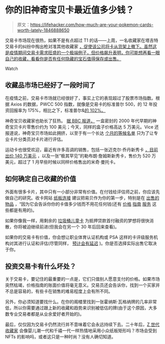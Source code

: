 # 你的旧神奇宝贝卡最近值多少钱？

> 原文：<https://lifehacker.com/how-much-are-your-pokemon-cards-worth-lately-1846888650>

交易卡市场现在很热，如果不是有点超过 T1 的话——上周，一名收藏家在塔吉特 交易卡的纠纷中掏出枪对准其他收藏家 [，促使该公司将卡从货架上撤下。虽然这是疫情期间交易卡需求旺盛的一个极端例子，但价格飙升表明，你可能想再看一眼自己的收藏，看看你是否有任何隐藏的宝石值得保存或出售。](https://kotaku.com/target-stores-will-stop-selling-pokemon-cards-1846883381)

Watch

## **收藏品市场已经好了一段时间了**

在疫情之前，交易卡市场就已经很好了，事实上它的表现超过了股票市场指数。根据 Axios 的数据，PWCC 500 指数，就像是交易卡的标准普尔 500，的 12 年投资回报率为 175%，相比之下，标准普尔&[的 102%。](https://www.axios.com/sports-trading-card-value-boom-stock-market-e0295003-6265-4947-b250-d87f4e94d211.html) 

神奇宝贝收藏家也助长了狂热。 [据 BBC 报道，](https://www.bbc.com/news/business-56413186) 一盒密封的 2000 年代早期的神奇宝贝卡片零售价约为 100 美元；今天，同样的盒子价格高达 5 万美元。Vice 还报道说，神奇宝贝市场如此拥挤，以至于有一个长达 [个月的等候名单](https://www.vice.com/en/article/7kv9a9/pokemon-cards-psa-cgc-bgs-turnaround-times) 只为了让专业卡片分类员对卡片进行评估。

运动卡也很受欢迎，最近有许多高调的销售，包括一张迈克尔·乔丹新秀卡 [，目前出价 140 万美元](https://goldinauctions.com/1997_98_UD__Game_Jersey___GJ13_Michael_Jordan_Sign-LOT90758.aspx) ，以及一张“极其罕见”的勒布朗·詹姆斯新秀卡，售价为 520 万美元，超过了 1 月早些时候以同样价格售出的米奇·曼托卡。

## **如何确定自己收藏的价值**

外面有很多卡片，其中只有一小部分非常有价值。在付钱给评估师之前，你应该先做自己的研究。收卡网站 [纸板连接](https://www.cardboardconnection.com/sports-card-price-guides-and-finding-the-value-of-your-collection) 建议把易贝作为你的第一步，特别是在 [出售的物品](https://www.ebay.com/sch/i.html?_from=R40&_nkw=pokemon+cards&_sacat=0&rt=nc&LH_Sold=1&LH_Complete=1) ，“因为它会告诉你你的卡值多少钱而不用花任何钱(还有 [价格](https://www.collectors.com/) [指南](https://vintagecardprices.com/) [服务](https://www.beckett.com/online-price-guide) 这些都是有用的)。

如果你像我一样，用剩余的 [垃圾桶儿童卡](https://www.ebay.com/sch/i.html?_from=R40&_trksid=p2334524.m570.l1313&_nkw=garbage+pale+cards&_sacat=0&LH_TitleDesc=0&_osacat=0&_odkw=pokemon+cards&LH_Complete=1&rt=nc&LH_Sold=1) 为抵押贷款首付融资的梦想将很快消散，你将被迫继续前进(但我会在另一个 30 年后回来查看)。

如果你的交易卡有价值，你会想让职业体育认证机构或 PSA 这样的卡评级服务机构对其进行认证和评估(尽管同样， [预计会有延迟](https://www.espn.com/mlb/story/_/id/31244566/hobby-searches-answers-psa-grading-services-halts-card-submissions) )。你是否选择实际出售它取决于你。

## 投资交易卡有什么坏处？

关于交易卡，要记住的最重要的一点是，它们只值别人愿意支付的价格。如果市场突然枯竭，价格指南的账面价值将毫无意义。交易员还会告诉你，找到一个买家并不总是容易的，有些卡在销售的难易程度上会有所不同。

另外，你必须知道要找什么。在你的阁楼里找到一张霍纳斯·瓦格纳牌的几率非常低，所以你需要通过跟上新的收藏和趋势来识别被低估的牌(由于这个原因，大多数专业交易者都是从业余爱好者开始的)。

最后，仅仅因为交易卡仍然流行并不意味着它会永远持续下去。二十年后，[Z 世代收藏家](https://morningconsult.com/2021/04/05/millennials-nfts-collectibles/) 会像婴儿潮一代和千禧一代一样热情地采用小众纸板矩形吗？市场会受到 NFTs 的影响吗，或者这只是一种时尚？没有人确切知道。